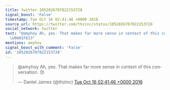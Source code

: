 ```yaml
---
title: twitter-1052026787822153728
signal_boost: 'False'
timestamp: Tue Oct 16 02:41:46 +0000 2018
source_url: https://twitter.com/thzinc/status/1052026787822153728
social_network: twitter
text: "@amyhoy Ah, yes. That makes far more sense in context of this conversation.
  \U0001F613"
mentions: amyhoy
signal_boost_with_comment: 'False'
id: '1052026787822153728'
---
```


<blockquote class="twitter-tweet"><p lang="en" dir="ltr">@amyhoy Ah, yes. That makes far more sense in context of this conversation. 😓</p>&mdash; Daniel James (@thzinc) <a href="https://twitter.com/thzinc/status/1052026787822153728">Tue Oct 16 02:41:46 +0000 2018</a></blockquote> <script async src="https://platform.twitter.com/widgets.js" charset="utf-8"></script>